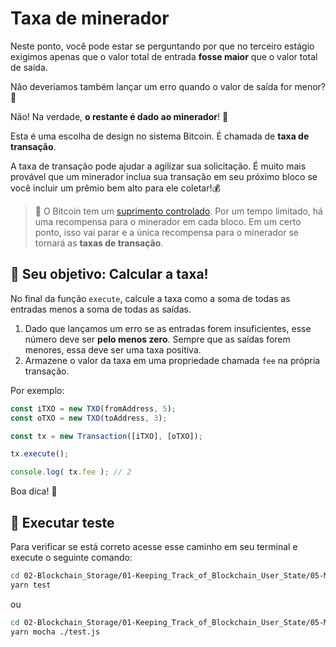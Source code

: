 # Taxa de minerador

Neste ponto, você pode estar se perguntando por que no terceiro estágio exigimos apenas que o valor total de entrada **fosse maior** que o valor total de saída.

Não deveríamos também lançar um erro quando o valor de saída for menor? 🤔

Não! Na verdade, **o restante é dado ao minerador**! 🔨

Esta é uma escolha de design no sistema Bitcoin. É chamada de **taxa de transação**.

A taxa de transação pode ajudar a agilizar sua solicitação. É muito mais provável que um minerador inclua sua transação em seu próximo bloco se você incluir um prêmio bem alto para ele coletar!💰

> 📖 O Bitcoin tem um [suprimento controlado](https://en.bitcoin.it/wiki/Controlled_supply). Por um tempo limitado, há uma recompensa para o minerador em cada bloco. Em um certo ponto, isso vai parar e a única recompensa para o minerador se tornará as **taxas de transação**.

## 🏁 Seu objetivo: Calcular a taxa!

No final da função `execute`, calcule a taxa como a soma de todas as entradas menos a soma de todas as saídas.

1. Dado que lançamos um erro se as entradas forem insuficientes, esse número deve ser **pelo menos zero**. Sempre que as saídas forem menores, essa deve ser uma taxa positiva.
2. Armazene o valor da taxa em uma propriedade chamada `fee` na própria transação.

Por exemplo:
```javascript
const iTXO = new TXO(fromAddress, 5);
const oTXO = new TXO(toAddress, 3);

const tx = new Transaction([iTXO], [oTXO]);

tx.execute();

console.log( tx.fee ); // 2
```

Boa dica! 🎩


## 🧪 Executar teste

Para verificar se está correto acesse esse caminho em seu terminal e execute o seguinte comando:

```bash
cd 02-Blockchain_Storage/01-Keeping_Track_of_Blockchain_User_State/05-Miners_Fee/src
yarn test
```

ou 

```bash
cd 02-Blockchain_Storage/01-Keeping_Track_of_Blockchain_User_State/05-Miners_Fee/src
yarn mocha ./test.js
```